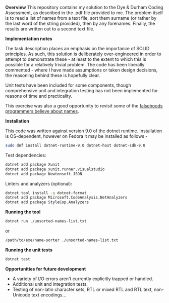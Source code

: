 __Overview__
This repository contains my solution to the Dye & Durham Coding Assessment, as described in the .pdf file provided to me. The problem itself is to read a list of names from a text file, sort them surname (or rather by the last word of the string provided), then by any forenames. Finally, the results are written out to a second text file.

__Implementation notes__

The task description places an emphasis on the importance of SOLID principles. As such, this solution is deliberately over-engineered in order to attempt to demonstrate these - at least to the extent to which this is possible for a relatively trivial problem. The code has been liberally commented - where I have made assumptions or taken design decisions, the reasoning behind these is hopefully clear.

Unit tests have been included for some components, though comprehensive unit and integration testing has not been implemented for reasons of time and practicality.

This exercise was also a good opportunity to revisit some of the [falsehoods programmers believe about names](https://shinesolutions.com/2018/01/08/falsehoods-programmers-believe-about-names-with-examples/).


__Installation__

This code was written against version 9.0 of the dotnet runtime. Installation is OS-dependent, however on Fedora it may be installed as follows -

```bash
sudo dnf install dotnet-runtime-9.0 dotnet-host dotnet-sdk-9.0
```

Test dependencies:

```bash
dotnet add package Xunit
dotnet add package xunit.runner.visualstudio
dotnet add package Newtonsoft.JSON
```



Linters and analyzers (optional):

```bash
dotnet tool install -g dotnet-format
dotnet add package Microsoft.CodeAnalysis.NetAnalyzers
dotnet add package StyleCop.Analyzers
```

__Running the tool__

```bash
dotnet run ./unsorted-names-list.txt
```

or

```bash
/path/to/exe/name-sorter ./unsorted-names-list.txt
```

__Running the unit tests__

```bash
dotnet test
```


__Opportunities for future development__

- A variety of I/O errors aren't currently explicitly trapped or handled.
- Additional unit and integration tests.
- Testing of non-latin character sets, RTL or mixed RTL and RTL text, non-Unicode text encodings...